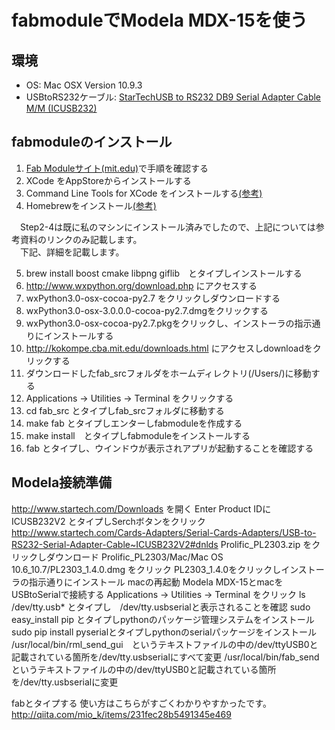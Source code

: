 fabmoduleでModela MDX-15を使う
==============================

環境
----
 * OS: Mac OSX Version 10.9.3
 * USBtoRS232ケーブル: [StarTechUSB to RS232 DB9 Serial Adapter Cable M/M (ICUSB232)](http://www.amazon.com/StarTech-RS232-Serial-Adapter-Cable/dp/B000067SNB/ref=sr_1_16?s=electronics&ie=UTF8&qid=1401599135&sr=1-16&keywords=star+tech+serial)


fabmoduleのインストール
-----------------------
1. [Fab Moduleサイト(mit.edu)](http://kokompe.cba.mit.edu/downloads.html)で手順を確認する
2. XCode をAppStoreからインストールする
3. Command Line Tools for XCode をインストールする[(参考)](http://qiita.com/3yatsu/items/47470091277d46f3fde2)
4. Homebrewをインストール[(参考)](http://qiita.com/b4b4r07/items/6efebc2f3d1cbbd393fc)

　Step2-4は既に私のマシンにインストール済みでしたので、上記については参考資料のリンクのみ記載します。  
　下記、詳細を記載します。  

5. brew install boost cmake libpng giflib　とタイプしインストールする
6. http://www.wxpython.org/download.php にアクセスする
7. wxPython3.0-osx-cocoa-py2.7 をクリックしダウンロードする
8. wxPython3.0-osx-3.0.0.0-cocoa-py2.7.dmgをクリックする
9. wxPython3.0-osx-cocoa-py2.7.pkgをクリックし、インストーラの指示通りにインストールする
10. http://kokompe.cba.mit.edu/downloads.html にアクセスしdownloadをクリックする
11. ダウンロードしたfab_srcフォルダをホームディレクトリ(/Users/<your home>)に移動する
12. Applications -> Utilities -> Terminal をクリックする
13. cd fab_src とタイプしfab_srcフォルダに移動する
14. make fab とタイプしエンターしfabmoduleを作成する
15. make install　とタイプしfabmoduleをインストールする
16. fab とタイプし、ウインドウが表示されアプリが起動することを確認する

Modela接続準備
--------------
 http://www.startech.com/Downloads を開く
 Enter Product IDに ICUSB232V2 とタイプしSerchボタンをクリック
 http://www.startech.com/Cards-Adapters/Serial-Cards-Adapters/USB-to-RS232-Serial-Adapter-Cable~ICUSB232V2#dnlds
 Prolific_PL2303.zip をクリックしダウンロード
 Prolific_PL2303/Mac/Mac OS 10.6_10.7/PL2303_1.4.0.dmg をクリック
 PL2303_1.4.0をクリックしインストーラの指示通りにインストール
 macの再起動
 Modela MDX-15とmacをUSBtoSerialで接続する
 Applications -> Utilities -> Terminal をクリック
 ls /dev/tty.usb* とタイプし　/dev/tty.usbserialと表示されることを確認
 sudo easy_install pip とタイプしpythonのパッケージ管理システムをインストール
 sudo pip install pyserialとタイプしpythonのserialパッケージをインストール
 /usr/local/bin/rml_send_gui　というテキストファイルの中の/dev/ttyUSB0と記載されている箇所を/dev/tty.usbserialにすべて変更
 /usr/local/bin/fab_sendというテキストファイルの中の/dev/ttyUSB0と記載されている箇所を/dev/tty.usbserialに変更
 
 fabとタイプする
 使い方はこちらがすごくわかりやすかったです。
 http://qiita.com/mio_k/items/231fec28b5491345e469
